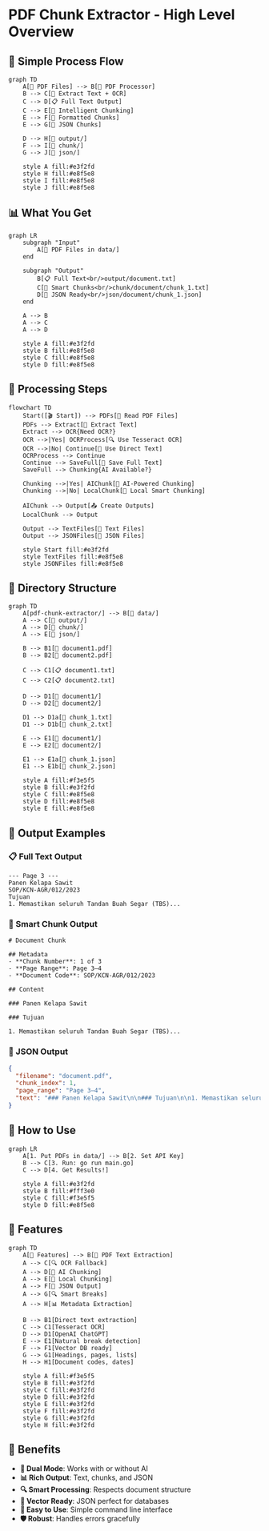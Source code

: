 # PDF Chunk Extractor - High Level Overview

## 🎯 Simple Process Flow

```mermaid
graph TD
    A[📁 PDF Files] --> B[🚀 PDF Processor]
    B --> C[📄 Extract Text + OCR]
    C --> D[📋 Full Text Output]
    C --> E[🧠 Intelligent Chunking]
    E --> F[📝 Formatted Chunks]
    E --> G[📄 JSON Chunks]
    
    D --> H[📂 output/]
    F --> I[📂 chunk/]
    G --> J[📂 json/]
    
    style A fill:#e3f2fd
    style H fill:#e8f5e8
    style I fill:#e8f5e8
    style J fill:#e8f5e8
```

## 📊 What You Get

```mermaid
graph LR
    subgraph "Input"
        A[📁 PDF Files in data/]
    end
    
    subgraph "Output"
        B[📋 Full Text<br/>output/document.txt]
        C[📝 Smart Chunks<br/>chunk/document/chunk_1.txt]
        D[📄 JSON Ready<br/>json/document/chunk_1.json]
    end
    
    A --> B
    A --> C
    A --> D
    
    style A fill:#e3f2fd
    style B fill:#e8f5e8
    style C fill:#e8f5e8
    style D fill:#e8f5e8
```

## 🔄 Processing Steps

```mermaid
flowchart TD
    Start([🎬 Start]) --> PDFs[📁 Read PDF Files]
    PDFs --> Extract[📄 Extract Text]
    Extract --> OCR{Need OCR?}
    OCR -->|Yes| OCRProcess[🔍 Use Tesseract OCR]
    OCR -->|No| Continue[📝 Use Direct Text]
    OCRProcess --> Continue
    Continue --> SaveFull[💾 Save Full Text]
    SaveFull --> Chunking{AI Available?}
    
    Chunking -->|Yes| AIChunk[🧠 AI-Powered Chunking]
    Chunking -->|No| LocalChunk[📝 Local Smart Chunking]
    
    AIChunk --> Output[📤 Create Outputs]
    LocalChunk --> Output
    
    Output --> TextFiles[📂 Text Files]
    Output --> JSONFiles[📄 JSON Files]
    
    style Start fill:#e3f2fd
    style TextFiles fill:#e8f5e8
    style JSONFiles fill:#e8f5e8
```

## 📁 Directory Structure

```mermaid
graph TD
    A[pdf-chunk-extractor/] --> B[📁 data/]
    A --> C[📁 output/]
    A --> D[📁 chunk/]
    A --> E[📁 json/]
    
    B --> B1[📄 document1.pdf]
    B --> B2[📄 document2.pdf]
    
    C --> C1[📋 document1.txt]
    C --> C2[📋 document2.txt]
    
    D --> D1[📁 document1/]
    D --> D2[📁 document2/]
    
    D1 --> D1a[📝 chunk_1.txt]
    D1 --> D1b[📝 chunk_2.txt]
    
    E --> E1[📁 document1/]
    E --> E2[📁 document2/]
    
    E1 --> E1a[📄 chunk_1.json]
    E1 --> E1b[📄 chunk_2.json]
    
    style A fill:#f3e5f5
    style B fill:#e3f2fd
    style C fill:#e8f5e8
    style D fill:#e8f5e8
    style E fill:#e8f5e8
```

## 🎯 Output Examples

### 📋 Full Text Output
```
--- Page 3 ---
Panen Kelapa Sawit
SOP/KCN-AGR/012/2023
Tujuan
1. Memastikan seluruh Tandan Buah Segar (TBS)...
```

### 📝 Smart Chunk Output
```
# Document Chunk

## Metadata
- **Chunk Number**: 1 of 3
- **Page Range**: Page 3–4
- **Document Code**: SOP/KCN-AGR/012/2023

## Content

### Panen Kelapa Sawit

### Tujuan

1. Memastikan seluruh Tandan Buah Segar (TBS)...
```

### 📄 JSON Output
```json
{
  "filename": "document.pdf",
  "chunk_index": 1,
  "page_range": "Page 3–4",
  "text": "### Panen Kelapa Sawit\n\n### Tujuan\n\n1. Memastikan seluruh Tandan Buah Segar (TBS)..."
}
```

## 🚀 How to Use

```mermaid
graph LR
    A[1. Put PDFs in data/] --> B[2. Set API Key]
    B --> C[3. Run: go run main.go]
    C --> D[4. Get Results!]
    
    style A fill:#e3f2fd
    style B fill:#fff3e0
    style C fill:#f3e5f5
    style D fill:#e8f5e8
```

## 🎨 Features

```mermaid
graph TD
    A[🎯 Features] --> B[📄 PDF Text Extraction]
    A --> C[🔍 OCR Fallback]
    A --> D[🧠 AI Chunking]
    A --> E[📝 Local Chunking]
    A --> F[📄 JSON Output]
    A --> G[🔍 Smart Breaks]
    A --> H[📊 Metadata Extraction]
    
    B --> B1[Direct text extraction]
    C --> C1[Tesseract OCR]
    D --> D1[OpenAI ChatGPT]
    E --> E1[Natural break detection]
    F --> F1[Vector DB ready]
    G --> G1[Headings, pages, lists]
    H --> H1[Document codes, dates]
    
    style A fill:#f3e5f5
    style B fill:#e3f2fd
    style C fill:#e3f2fd
    style D fill:#e3f2fd
    style E fill:#e3f2fd
    style F fill:#e3f2fd
    style G fill:#e3f2fd
    style H fill:#e3f2fd
```

## 🎉 Benefits

- **🔄 Dual Mode**: Works with or without AI
- **📊 Rich Output**: Text, chunks, and JSON
- **🔍 Smart Processing**: Respects document structure
- **📄 Vector Ready**: JSON perfect for databases
- **🎯 Easy to Use**: Simple command line interface
- **🛡️ Robust**: Handles errors gracefully 